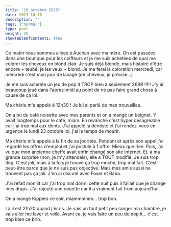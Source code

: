 ```yaml
---
title: "16 octobre 2023"
date: 2023-10-16
description: ""
tags: ["normal"]
type: post
weight: 25
showTableOfContents: true
---
```


Ce matin nous sommes allées à Auchan avec ma mère. On est passées dans une boutique pour les coiffeurs et je me suis achetées de quoi me colorer les cheveux en blond clair. Je suis déjà blonde, mais histoire d'être encore + teubé, je les veux + blond. Je me ferai la coloration mercredi, car mercredi c'est mon jour de lavage (de cheveux, je précise...)

Je me suis achetée un jeu de pop it TROP bien à seulement 2€99 !!!!! J'y ai beaucoup joué dans l'après-midi au point de ne pas faire grand chose à cause de ça lol.

Ma chérie m'a appelé à 12h30 ! Je lui ai parlé de mes trouvailles.

On a bu du café noisette avec mes parents et on a mangé un beignet. Y avait longtemps pour le café, miam. En revanche c'est hyper désagréable car j'ai trop mal aux dents. J'ai appelé la dentiste et j'ai rendez-vous en urgence le lundi 23 octobre lol, j'ai le temps de mourir.

Ma chérie m'a appelé à la fin de sa journée. Pendant et après son appel j'ai regardé les offres d'emploi et j'ai postulé à 1 offre. Mieux que rien. Puis, j'ai vu que mon ancienne cheffe avait enfin changé son site internet. Et, à ma grande surprise (non, je m'y attendais), elle a TOUT modifié. Je suis trop deg. C'est joli, mais à la fois je trouve ça trop moche, trop mal fait. C'est peut-être parce que je ne suis pas objective. Mais mes amis aussi ne trouvent pas ça joli. J'en ai discuté avec Foxer et Baba.

J'ai refait mon lit car j'ai trop mal dormi cette nuit puis il fallait que je change mes draps. J'ai rajouté une couette car il a vraiment fait froid aujourd'hui.

On a mangé Kippers ce soir, miammmmm... trop bon.

Là il est 21h20 quand j'écris. Je vais un tout petit peu ranger ma chambre, je vais aller me laver et voilà. Avant ça, je vais faire un peu de pop it... c'est trop bien ce brin.